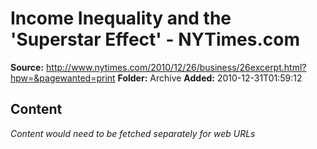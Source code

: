 # Income Inequality and the 'Superstar Effect' - NYTimes.com

**Source:** http://www.nytimes.com/2010/12/26/business/26excerpt.html?hpw=&pagewanted=print
**Folder:** Archive
**Added:** 2010-12-31T01:59:12




## Content
*Content would need to be fetched separately for web URLs*
